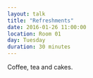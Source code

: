 ```yaml
---
layout: talk
title: "Refreshments"
date: 2016-01-26 11:00:00
location: Room 01
day: Tuesday
duration: 30 minutes
---
```


Coffee, tea and cakes.
